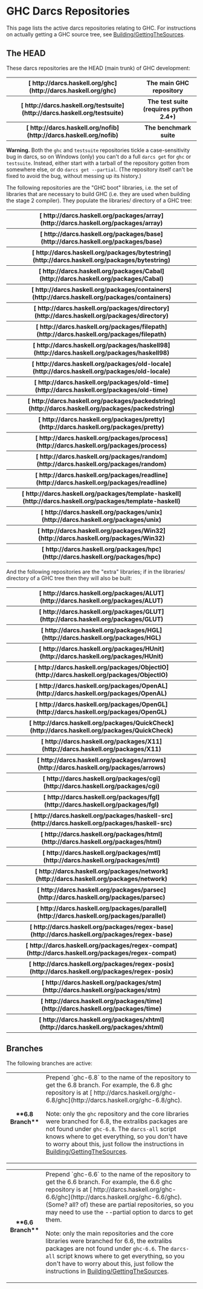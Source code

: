 # GHC Darcs Repositories


This page lists the active darcs repositories relating to GHC.  For instructions on actually getting a GHC source tree, see [Building/GettingTheSources](building/getting-the-sources).

## The HEAD


These darcs repositories are the HEAD (main trunk) of GHC development:

<table><tr><th>[ http://darcs.haskell.org/ghc](http://darcs.haskell.org/ghc)</th>
<th>The main GHC repository
</th></tr>
<tr><th>[ http://darcs.haskell.org/testsuite](http://darcs.haskell.org/testsuite)</th>
<th>The test suite (requires python 2.4+) 
</th></tr>
<tr><th>[ http://darcs.haskell.org/nofib](http://darcs.haskell.org/nofib)</th>
<th>The benchmark suite
</th></tr></table>

**Warning.**  Both the `ghc` and `testsuite` repositories tickle a case-sensitivity bug in darcs, so on Windows (only) you can't do a full `darcs get` for `ghc` or `testsuite`.  Instead, either start with a tarball of the repository gotten from somewhere else, or do `darcs get --partial`.  (The repository itself can't be fixed to avoid the bug, without messing up its history.)


The following repositories are the "GHC boot" libraries, i.e. the set of libraries that are necessary to build GHC (i.e. they are used when building the stage 2 compiler). They populate the libraries/ directory of a GHC tree:

<table><tr><th>[ http://darcs.haskell.org/packages/array](http://darcs.haskell.org/packages/array)</th></tr>
<tr><th>[ http://darcs.haskell.org/packages/base](http://darcs.haskell.org/packages/base)</th></tr>
<tr><th>[ http://darcs.haskell.org/packages/bytestring](http://darcs.haskell.org/packages/bytestring)</th></tr>
<tr><th>[ http://darcs.haskell.org/packages/Cabal](http://darcs.haskell.org/packages/Cabal)</th></tr>
<tr><th>[ http://darcs.haskell.org/packages/containers](http://darcs.haskell.org/packages/containers)</th></tr>
<tr><th>[ http://darcs.haskell.org/packages/directory](http://darcs.haskell.org/packages/directory)</th></tr>
<tr><th>[ http://darcs.haskell.org/packages/filepath](http://darcs.haskell.org/packages/filepath)</th></tr>
<tr><th>[ http://darcs.haskell.org/packages/haskell98](http://darcs.haskell.org/packages/haskell98)</th></tr>
<tr><th>[ http://darcs.haskell.org/packages/old-locale](http://darcs.haskell.org/packages/old-locale)</th></tr>
<tr><th>[ http://darcs.haskell.org/packages/old-time](http://darcs.haskell.org/packages/old-time)</th></tr>
<tr><th>[ http://darcs.haskell.org/packages/packedstring](http://darcs.haskell.org/packages/packedstring)</th></tr>
<tr><th>[ http://darcs.haskell.org/packages/pretty](http://darcs.haskell.org/packages/pretty)</th></tr>
<tr><th>[ http://darcs.haskell.org/packages/process](http://darcs.haskell.org/packages/process)</th></tr>
<tr><th>[ http://darcs.haskell.org/packages/random](http://darcs.haskell.org/packages/random)</th></tr>
<tr><th>[ http://darcs.haskell.org/packages/readline](http://darcs.haskell.org/packages/readline)</th></tr>
<tr><th>[ http://darcs.haskell.org/packages/template-haskell](http://darcs.haskell.org/packages/template-haskell)</th></tr>
<tr><th>[ http://darcs.haskell.org/packages/unix](http://darcs.haskell.org/packages/unix)</th></tr>
<tr><th>[ http://darcs.haskell.org/packages/Win32](http://darcs.haskell.org/packages/Win32)</th></tr>
<tr><th>[ http://darcs.haskell.org/packages/hpc](http://darcs.haskell.org/packages/hpc)</th></tr></table>


And the following repositories are the "extra" libraries; if in the libraries/ directory of a GHC tree then they will also be built:

<table><tr><th>[ http://darcs.haskell.org/packages/ALUT](http://darcs.haskell.org/packages/ALUT)</th></tr>
<tr><th>[ http://darcs.haskell.org/packages/GLUT](http://darcs.haskell.org/packages/GLUT)</th></tr>
<tr><th>[ http://darcs.haskell.org/packages/HGL](http://darcs.haskell.org/packages/HGL)</th></tr>
<tr><th>[ http://darcs.haskell.org/packages/HUnit](http://darcs.haskell.org/packages/HUnit)</th></tr>
<tr><th>[ http://darcs.haskell.org/packages/ObjectIO](http://darcs.haskell.org/packages/ObjectIO)</th></tr>
<tr><th>[ http://darcs.haskell.org/packages/OpenAL](http://darcs.haskell.org/packages/OpenAL)</th></tr>
<tr><th>[ http://darcs.haskell.org/packages/OpenGL](http://darcs.haskell.org/packages/OpenGL)</th></tr>
<tr><th>[ http://darcs.haskell.org/packages/QuickCheck](http://darcs.haskell.org/packages/QuickCheck)</th></tr>
<tr><th>[ http://darcs.haskell.org/packages/X11](http://darcs.haskell.org/packages/X11)</th></tr>
<tr><th>[ http://darcs.haskell.org/packages/arrows](http://darcs.haskell.org/packages/arrows)</th></tr>
<tr><th>[ http://darcs.haskell.org/packages/cgi](http://darcs.haskell.org/packages/cgi)</th></tr>
<tr><th>[ http://darcs.haskell.org/packages/fgl](http://darcs.haskell.org/packages/fgl)</th></tr>
<tr><th>[ http://darcs.haskell.org/packages/haskell-src](http://darcs.haskell.org/packages/haskell-src)</th></tr>
<tr><th>[ http://darcs.haskell.org/packages/html](http://darcs.haskell.org/packages/html)</th></tr>
<tr><th>[ http://darcs.haskell.org/packages/mtl](http://darcs.haskell.org/packages/mtl)</th></tr>
<tr><th>[ http://darcs.haskell.org/packages/network](http://darcs.haskell.org/packages/network)</th></tr>
<tr><th>[ http://darcs.haskell.org/packages/parsec](http://darcs.haskell.org/packages/parsec)</th></tr>
<tr><th>[ http://darcs.haskell.org/packages/parallel](http://darcs.haskell.org/packages/parallel)</th></tr>
<tr><th>[ http://darcs.haskell.org/packages/regex-base](http://darcs.haskell.org/packages/regex-base)</th></tr>
<tr><th>[ http://darcs.haskell.org/packages/regex-compat](http://darcs.haskell.org/packages/regex-compat)</th></tr>
<tr><th>[ http://darcs.haskell.org/packages/regex-posix](http://darcs.haskell.org/packages/regex-posix)</th></tr>
<tr><th>[ http://darcs.haskell.org/packages/stm](http://darcs.haskell.org/packages/stm)</th></tr>
<tr><th>[ http://darcs.haskell.org/packages/time](http://darcs.haskell.org/packages/time)</th></tr>
<tr><th>[ http://darcs.haskell.org/packages/xhtml](http://darcs.haskell.org/packages/xhtml)</th></tr></table>

## Branches


The following branches are active:

<table><tr><th>**6.8 Branch**</th>
<td>
Prepend `ghc-6.8` to the name of the repository to get the 6.8 branch.  For example,
the 6.8 ghc repository is at [ http://darcs.haskell.org/ghc-6.8/ghc](http://darcs.haskell.org/ghc-6.8/ghc). 

Note: only the `ghc` repository and the core libraries were branched for 6.8, the
extralibs packages are not found under `ghc-6.8`.  The `darcs-all` script knows
where to get everything, so you don't have to worry about this, just follow the
instructions in [Building/GettingTheSources](building/getting-the-sources).
</td></tr></table>

<table><tr><th>**6.6 Branch**</th>
<td>
Prepend `ghc-6.6` to the name of the repository to get the 6.6 branch.  For example,
the 6.6 ghc repository is at [ http://darcs.haskell.org/ghc-6.6/ghc](http://darcs.haskell.org/ghc-6.6/ghc). (Some? all? of) these
are partial repositories, so you may need to use the --partial option to darcs to get them.

Note: only the main repositories and the core libraries were branched for 6.6, the
extralibs packages are not found under `ghc-6.6`.  The `darcs-all` script knows
where to get everything, so you don't have to worry about this, just follow the
instructions in [Building/GettingTheSources](building/getting-the-sources).
</td></tr></table>